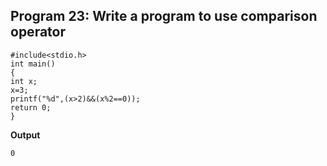 ## Program 23: Write a program to use comparison operator
```
#include<stdio.h>
int main()
{
int x;
x=3;
printf("%d",(x>2)&&(x%2==0));
return 0;
}
```
**Output**
```
0
```
